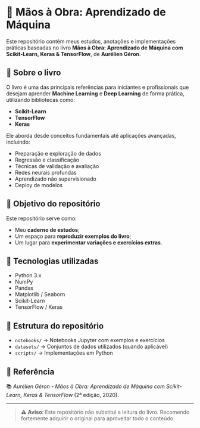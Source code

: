 # 🤖 Mãos à Obra: Aprendizado de Máquina

Este repositório contém meus estudos, anotações e implementações práticas baseadas no livro **Mãos à Obra: Aprendizado de Máquina com Scikit-Learn, Keras & TensorFlow**, de **Aurélien Géron**.

## 📘 Sobre o livro
O livro é uma das principais referências para iniciantes e profissionais que desejam aprender **Machine Learning** e **Deep Learning** de forma prática, utilizando bibliotecas como:
- **Scikit-Learn**
- **TensorFlow**
- **Keras**

Ele aborda desde conceitos fundamentais até aplicações avançadas, incluindo:
- Preparação e exploração de dados
- Regressão e classificação
- Técnicas de validação e avaliação
- Redes neurais profundas
- Aprendizado não supervisionado
- Deploy de modelos

## 🎯 Objetivo do repositório
Este repositório serve como:
- Meu **caderno de estudos**;
- Um espaço para **reproduzir exemplos do livro**;
- Um lugar para **experimentar variações e exercícios extras**.

## 🚀 Tecnologias utilizadas
- Python 3.x  
- NumPy  
- Pandas  
- Matplotlib / Seaborn  
- Scikit-Learn  
- TensorFlow / Keras  

## 📂 Estrutura do repositório
- `notebooks/` → Notebooks Jupyter com exemplos e exercícios
- `datasets/` → Conjuntos de dados utilizados (quando aplicável)
- `scripts/` → Implementações em Python

## 📖 Referência
📚 *Aurélien Géron - Mãos à Obra: Aprendizado de Máquina com Scikit-Learn, Keras & TensorFlow* (2ª edição, 2020).

---

> ⚠️ **Aviso**: Este repositório não substitui a leitura do livro. Recomendo fortemente adquirir o original para aproveitar todo o conteúdo.

